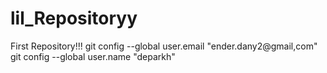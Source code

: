 # lil_Repositoryy
First Repository!!!
git config --global user.email "ender.dany2@gmail,com"
git config --global user.name "deparkh"
